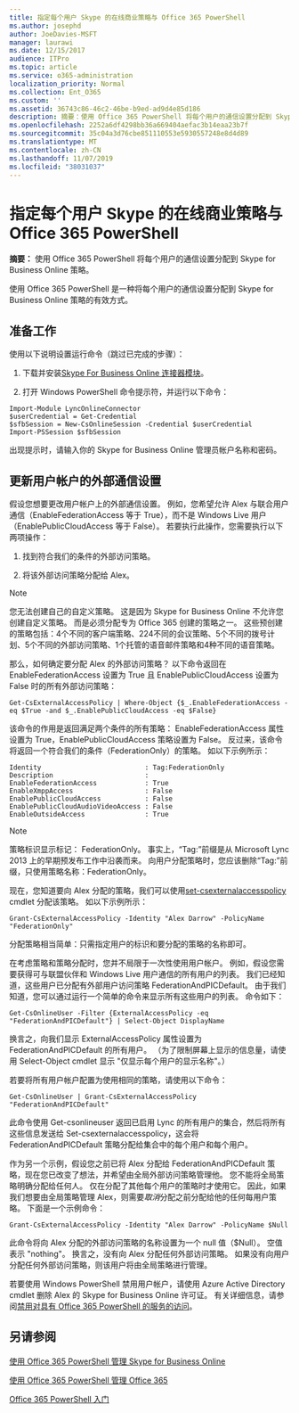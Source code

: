 ```yaml
---
title: 指定每个用户 Skype 的在线商业策略与 Office 365 PowerShell
ms.author: josephd
author: JoeDavies-MSFT
manager: laurawi
ms.date: 12/15/2017
audience: ITPro
ms.topic: article
ms.service: o365-administration
localization_priority: Normal
ms.collection: Ent_O365
ms.custom: ''
ms.assetid: 36743c86-46c2-46be-b9ed-ad9d4e85d186
description: 摘要：使用 Office 365 PowerShell 将每个用户的通信设置分配到 Skype for Business Online 策略。
ms.openlocfilehash: 2252a6df4298bb36a669404aefac3b14eaa23b7f
ms.sourcegitcommit: 35c04a3d76cbe851110553e5930557248e8d4d89
ms.translationtype: MT
ms.contentlocale: zh-CN
ms.lasthandoff: 11/07/2019
ms.locfileid: "38031037"
---
```

# <a name="assign-per-user-skype-for-business-online-policies-with-office-365-powershell"></a>指定每个用户 Skype 的在线商业策略与 Office 365 PowerShell

 **摘要：** 使用 Office 365 PowerShell 将每个用户的通信设置分配到 Skype for Business Online 策略。
  
使用 Office 365 PowerShell 是一种将每个用户的通信设置分配到 Skype for Business Online 策略的有效方式。
  
## <a name="before-you-begin"></a>准备工作

使用以下说明设置运行命令（跳过已完成的步骤）：
  
1. 下载并安装[Skype For Business Online 连接器模块](https://www.microsoft.com/download/details.aspx?id=39366)。
    
2. 打开 Windows PowerShell 命令提示符，并运行以下命令： 
    
  ```
  Import-Module LyncOnlineConnector
$userCredential = Get-Credential
$sfbSession = New-CsOnlineSession -Credential $userCredential
Import-PSSession $sfbSession
  ```
出现提示时，请输入你的 Skype for Business Online 管理员帐户名称和密码。
    
## <a name="updating-external-communication-settings-for-a-user-account"></a>更新用户帐户的外部通信设置

假设您想要更改用户帐户上的外部通信设置。 例如，您希望允许 Alex 与联合用户通信（EnableFederationAccess 等于 True），而不是 Windows Live 用户（EnablePublicCloudAccess 等于 False）。 若要执行此操作，您需要执行以下两项操作：
  
1. 找到符合我们的条件的外部访问策略。
    
2. 将该外部访问策略分配给 Alex。
    
> [!NOTE]
>  您无法创建自己的自定义策略。 这是因为 Skype for Business Online 不允许您创建自定义策略。 而是必须分配专为 Office 365 创建的策略之一。 这些预创建的策略包括：4个不同的客户端策略、224不同的会议策略、5个不同的拨号计划、5个不同的外部访问策略、1个托管的语音邮件策略和4种不同的语音策略。
  
那么，如何确定要分配 Alex 的外部访问策略？ 以下命令返回在 EnableFederationAccess 设置为 True 且 EnablePublicCloudAccess 设置为 False 时的所有外部访问策略：
  
```
Get-CsExternalAccessPolicy | Where-Object {$_.EnableFederationAccess -eq $True -and $_.EnablePublicCloudAccess -eq $False}
```

该命令的作用是返回满足两个条件的所有策略： EnableFederationAccess 属性设置为 True，EnablePublicCloudAccess 策略设置为 False。 反过来，该命令将返回一个符合我们的条件（FederationOnly）的策略。 如以下示例所示：
  
```
Identity                          : Tag:FederationOnly
Description                       :
EnableFederationAccess            : True
EnableXmppAccess                  : False
EnablePublicCloudAccess           : False
EnablePublicCloudAudioVideoAccess : False
EnableOutsideAccess               : True
```

> [!NOTE]
> 策略标识显示标记： FederationOnly。 事实上，“Tag:”前缀是从 Microsoft Lync 2013 上的早期预发布工作中沿袭而来。 向用户分配策略时，您应该删除“Tag:”前缀，只使用策略名称：FederationOnly。 
  
现在，您知道要向 Alex 分配的策略，我们可以使用[set-csexternalaccesspolicy](https://go.microsoft.com/fwlink/?LinkId=523974) cmdlet 分配该策略。 如以下示例所示：
  
```
Grant-CsExternalAccessPolicy -Identity "Alex Darrow" -PolicyName "FederationOnly"
```

分配策略相当简单：只需指定用户的标识和要分配的策略的名称即可。 
  
在考虑策略和策略分配时，您并不局限于一次性使用用户帐户。 例如，假设您需要获得可与联盟伙伴和 Windows Live 用户通信的所有用户的列表。 我们已经知道，这些用户已分配有外部用户访问策略 FederationAndPICDefault。 由于我们知道，您可以通过运行一个简单的命令来显示所有这些用户的列表。 命令如下：
  
```
Get-CsOnlineUser -Filter {ExternalAccessPolicy -eq "FederationAndPICDefault"} | Select-Object DisplayName
```

换言之，向我们显示 ExternalAccessPolicy 属性设置为 FederationAndPICDefault 的所有用户。 （为了限制屏幕上显示的信息量，请使用 Select-Object cmdlet 显示 "仅显示每个用户的显示名称"。） 
  
若要将所有用户帐户配置为使用相同的策略，请使用以下命令：
  
```
Get-CsOnlineUser | Grant-CsExternalAccessPolicy "FederationAndPICDefault"
```

此命令使用 Get-csonlineuser 返回已启用 Lync 的所有用户的集合，然后将所有这些信息发送给 Set-csexternalaccesspolicy，这会将 FederationAndPICDefault 策略分配给集合中的每个用户和每个用户。
  
作为另一个示例，假设您之前已将 Alex 分配给 FederationAndPICDefault 策略，现在您已改变了想法，并希望由全局外部访问策略管理他。 您不能将全局策略明确分配给任何人。 仅在分配了其他每个用户的策略时才使用它。 因此，如果我们想要由全局策略管理 Alex，则需要*取消*分配之前分配给他的任何每用户策略。 下面是一个示例命令：
  
```
Grant-CsExternalAccessPolicy -Identity "Alex Darrow" -PolicyName $Null
```

此命令将向 Alex 分配的外部访问策略的名称设置为一个 null 值（$Null）。 空值表示 "nothing"。 换言之，没有向 Alex 分配任何外部访问策略。 如果没有向用户分配任何外部访问策略，则该用户将由全局策略进行管理。
  
若要使用 Windows PowerShell 禁用用户帐户，请使用 Azure Active Directory cmdlet 删除 Alex 的 Skype for Business Online 许可证。 有关详细信息，请参阅[禁用对具有 Office 365 PowerShell 的服务的访问](assign-licenses-to-user-accounts-with-office-365-powershell.md)。
  
## <a name="see-also"></a>另请参阅

#### 

[使用 Office 365 PowerShell 管理 Skype for Business Online](manage-skype-for-business-online-with-office-365-powershell.md)
  
[使用 Office 365 PowerShell 管理 Office 365](manage-office-365-with-office-365-powershell.md)
  
[Office 365 PowerShell 入门](getting-started-with-office-365-powershell.md)

